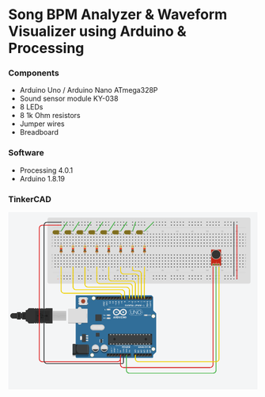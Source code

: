 # Song BPM Analyzer & Waveform Visualizer using Arduino & Processing
### Components
- Arduino Uno / Arduino Nano ATmega328P
- Sound sensor module KY-038
- 8 LEDs
- 8 1k Ohm resistors
- Jumper wires
- Breadboard

### Software
- Processing 4.0.1
- Arduino 1.8.19

### TinkerCAD
![tinkercad circuit](https://github.com/rosatiara/song-bpm-visualizer/blob/main/assets/tinkercad.png?raw=true)
